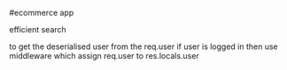 #ecommerce app

efficient search 

to get the deserialised user from the req.user if user is logged in then use middleware which assign req.user to res.locals.user 

